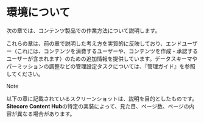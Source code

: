 # 環境について

次の章では、コンテンツ製品での作業方法について説明します。

これらの章は、前の章で説明した考え方を実質的に反映しており、エンドユーザー（これには、コンテンツを消費するユーザーや、コンテンツを作成・承認するユーザーが含まれます）のための追加情報を提供しています。データスキーマやパーミッションの調整などの管理設定タスクについては、『管理ガイド』を参照してください。

> [!Note]
> 以下の章に記載されているスクリーンショットは、説明を目的としたものです。**Sitecore Content Hub**の特定の実装によって、見た目、ページ数、ページの内容が異なる場合があります。
>